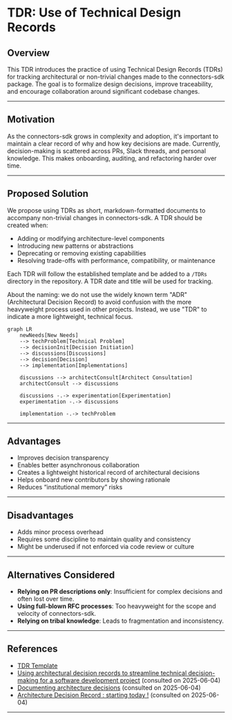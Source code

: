 # TDR: Use of Technical Design Records

## Overview

This TDR introduces the practice of using Technical Design Records (TDRs) for tracking architectural or non-trivial changes made to the connectors-sdk package. The goal is to formalize design decisions, improve traceability, and encourage collaboration around significant codebase changes.

---

## Motivation

As the connectors-sdk grows in complexity and adoption, it's important to maintain a clear record of why and how key decisions are made. Currently, decision-making is scattered across PRs, Slack threads, and personal knowledge. This makes onboarding, auditing, and refactoring harder over time.

---

## Proposed Solution

We propose using TDRs as short, markdown-formatted documents to accompany non-trivial changes in connectors-sdk. A TDR should be created when:

- Adding or modifying architecture-level components
- Introducing new patterns or abstractions
- Deprecating or removing existing capabilities
- Resolving trade-offs with performance, compatibility, or maintenance

Each TDR will follow the established template and be added to a `/TDRs` directory in the repository. A TDR date and title will be used for tracking.

About the naming: we do not use the widely known term "ADR" (Architectural Decision Record) to avoid confusion with the more heavyweight process used in other projects. Instead, we use "TDR" to indicate a more lightweight, technical focus.

```mermaid
graph LR
    newNeeds[New Needs] 
    --> techProblem[Technical Problem]
    --> decisionInit[Decision Initiation]
    --> discussions[Discussions]
    --> decision[Decision]
    --> implementation[Implementations]

    discussions --> architectConsult[Architect Consultation]
    architectConsult --> discussions

    discussions -.-> experimentation[Experimentation]
    experimentation -.-> discussions

    implementation -.-> techProblem
```

---

## Advantages

- Improves decision transparency
- Enables better asynchronous collaboration
- Creates a lightweight historical record of architectural decisions
- Helps onboard new contributors by showing rationale
- Reduces “institutional memory” risks

---

## Disadvantages

- Adds minor process overhead
- Requires some discipline to maintain quality and consistency
- Might be underused if not enforced via code review or culture

---

## Alternatives Considered

- **Relying on PR descriptions only**: Insufficient for complex decisions and often lost over time.
- **Using full-blown RFC processes**: Too heavyweight for the scope and velocity of connectors-sdk.
- **Relying on tribal knowledge**: Leads to fragmentation and inconsistency.

---

## References

- [TDR Template](0000-00-00-template.md)
- [Using architectural decision records to streamline technical decision-making for a software development project](https://docs.aws.amazon.com/prescriptive-guidance/latest/architectural-decision-records/welcome.html) (consulted on 2025-06-04)
- [Documenting architecture decisions](https://cognitect.com/blog/2011/11/15/documenting-architecture-decisions) (consulted on 2025-06-04)
- [Architecture Decision Record : starting today !](https://blog.octo.com/architecture-decision-record) (consulted on 2025-06-04)

---
